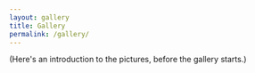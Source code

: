 ```yaml
---
layout: gallery
title: Gallery
permalink: /gallery/
---
```


(Here's an introduction to the pictures, before the gallery starts.)

